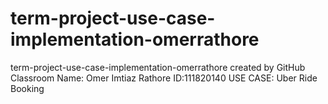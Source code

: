 # term-project-use-case-implementation-omerrathore
term-project-use-case-implementation-omerrathore created by GitHub Classroom
Name: Omer Imtiaz Rathore
ID:111820140
USE CASE: Uber Ride Booking
